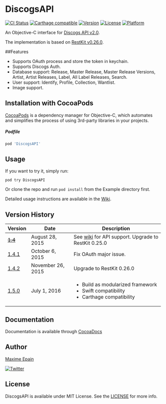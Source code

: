 # DiscogsAPI

[![CI Status](http://img.shields.io/travis/maxep/DiscogsAPI.svg?style=flat)](https://travis-ci.org/maxep/DiscogsAPI)
[![Carthage compatible](https://img.shields.io/badge/Carthage-compatible-4BC51D.svg?style=flat)](https://github.com/Carthage/Carthage)
[![Version](https://img.shields.io/cocoapods/v/DiscogsAPI.svg?style=flat)](http://cocoadocs.org/docsets/DiscogsAPI)
[![License](https://img.shields.io/cocoapods/l/DiscogsAPI.svg?style=flat)](http://cocoadocs.org/docsets/DiscogsAPI)
[![Platform](https://img.shields.io/cocoapods/p/DiscogsAPI.svg?style=flat)](http://cocoadocs.org/docsets/DiscogsAPI)

An Objective-C interface for [Discogs API v2.0](http://www.discogs.com/developers/).

The implementation is based on [RestKit v0.26.0](https://github.com/RestKit/RestKit).

##Features
- Supports OAuth process and store the token in keychain.
- Supports Discogs Auth.
- Database support: Release, Master Release, Master Release Versions, Artist, Artist Releases, Label, All Label Releases, Search.
- User support: Identify, Profile, Collection, Wantlist.
- Image support.

## Installation with CocoaPods

[CocoaPods](http://cocoapods.org) is a dependency manager for Objective-C, which automates and simplifies the process of using 3rd-party libraries in your projects.

##### Podfile

```ruby
pod 'DiscogsAPI'
```

## Usage

If you want to try it, simply run:

```
pod try DiscogsAPI
```
Or clone the repo and run ```pod install``` from the Example directory first.

Detailed usage instructions are available in the [Wiki](https://github.com/maxep/DiscogsAPI/wiki).

## Version History

|       Version         |       Date            |       Description     |
|-----------------------|-----------------------|-----------------------|
|~~[1.4](https://github.com/maxep/DiscogsAPI/releases/tag/v1.4)~~|August 28, 2015  |See [wiki](https://github.com/maxep/DiscogsAPI/wiki) for API support. Upgrade to RestKit 0.25.0|
|[1.4.1](https://github.com/maxep/DiscogsAPI/releases/tag/v1.4.1)| October 6, 2015|Fix OAuth major issue.|
|[1.4.2](https://github.com/maxep/DiscogsAPI/releases/tag/v1.4.2)|November 26, 2015  |Upgrade to RestKit 0.26.0|
|[1.5.0](https://github.com/maxep/DiscogsAPI/releases/tag/v1.5.0)|July 1, 2016  |<ul><li>Build as modularized framework</li><li>Swift compatibility</li><li>Carthage compatibility</li></ul>|

## Documentation

Documentation is available through [CocoaDocs](http://cocoadocs.org/docsets/DiscogsAPI)

## Author

[Maxime Epain](http://maxep.github.io)

[![Twitter](https://img.shields.io/badge/twitter-%40MaximeEpain-blue.svg?style=flat)](https://twitter.com/MaximeEpain)

## License

DiscogsAPI is available under MIT License. See the [LICENSE](LICENSE) for more info.
